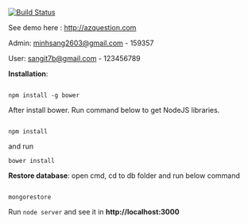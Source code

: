 [![Build Status](https://travis-ci.org/sangnguyenplus/azquestion.svg?branch=master)](https://travis-ci.org/sangnguyenplus/azquestion)

See demo here : <http://azquestion.com>

Admin: minhsang2603@gmail.com - 159357

User: sangit7b@gmail.com - 123456789

**Installation**:


```

npm install -g bower

```
After install bower. Run command below to get NodeJS libraries.

```

npm install

```
and run

```
bower install
```
**Restore database**: open cmd, cd to db folder and run below command
```

mongorestore

```


Run `node server` and see it in **http://localhost:3000**
